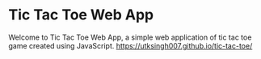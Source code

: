 # Tic Tac Toe Web App
Welcome to Tic Tac Toe Web App, a simple web application of tic tac toe game created using JavaScript.
https://utksingh007.github.io/tic-tac-toe/
